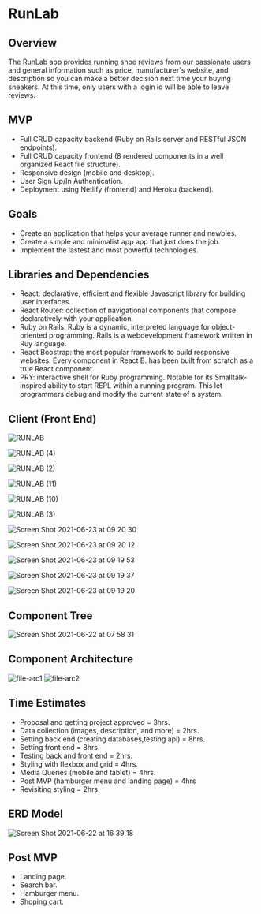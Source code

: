 # RunLab

## Overview
The RunLab app provides running shoe reviews from our passionate users and general information such as price, manufacturer's website, and description so you can make a better decision next time your buying sneakers. At this time, only users with a login id will be able to leave reviews.

## MVP
- Full CRUD capacity backend (Ruby on Rails server and RESTful JSON endpoints).
- Full CRUD capacity frontend (8 rendered components in a well organized React file structure).
- Responsive design (mobile and desktop).
- User Sign Up/In Authentication.
- Deployment using Netlify (frontend) and Heroku (backend).

## Goals 
- Create an application that helps your average runner and newbies.
- Create a simple and minimalist app app that just does the job.
- Implement the lastest and most powerful technologies. 

## Libraries and Dependencies
- React: declarative, efficient and flexible Javascript library for building user interfaces.
- React Router: collection of navigational components that compose declaratively with your application.
- Ruby on Rails: Ruby is a dynamic, interpreted language for object-oriented programming. Rails is a webdevelopment framework written in Ruy language.
- React Boostrap: the most popular framework to build responsive websites. Every component in React B. has been built from scratch as a true React component.
- PRY: interactive shell for Ruby programming. Notable for its Smalltalk-inspired ability to start REPL within a running program. This let programmers debug and modify the current state of a system.

## Client (Front End)

![RUNLAB](https://user-images.githubusercontent.com/82680108/123105004-6c30e200-d405-11eb-9714-f67feb4d31d6.png)

![RUNLAB (4)](https://user-images.githubusercontent.com/82680108/123105012-6e933c00-d405-11eb-89c7-632321e8aadb.png)

![RUNLAB (2)](https://user-images.githubusercontent.com/82680108/123104996-6c30e200-d405-11eb-9ad0-3c849b230d24.png)

![RUNLAB (11)](https://user-images.githubusercontent.com/82680108/123112363-a3a28d00-d40b-11eb-9276-59013ff0242b.png)

![RUNLAB (10)](https://user-images.githubusercontent.com/82680108/123110372-085ce800-d40a-11eb-9887-fe46eb33da4f.png)

![RUNLAB (3)](https://user-images.githubusercontent.com/82680108/123104992-6b984b80-d405-11eb-9015-14fb5d841188.png)


![Screen Shot 2021-06-23 at 09 20 30](https://user-images.githubusercontent.com/82680108/123103745-51aa3900-d404-11eb-8545-13e7e4ac74f7.png)

![Screen Shot 2021-06-23 at 09 20 12](https://user-images.githubusercontent.com/82680108/123103749-51aa3900-d404-11eb-9627-18b67586df64.png)

![Screen Shot 2021-06-23 at 09 19 53](https://user-images.githubusercontent.com/82680108/123103751-5242cf80-d404-11eb-8038-d5370a670992.png)

![Screen Shot 2021-06-23 at 09 19 37](https://user-images.githubusercontent.com/82680108/123103753-5242cf80-d404-11eb-94c4-1297138bb4f6.png)

![Screen Shot 2021-06-23 at 09 19 20](https://user-images.githubusercontent.com/82680108/123103754-5242cf80-d404-11eb-9025-28138df47ee2.png)

## Component Tree

![Screen Shot 2021-06-22 at 07 58 31](https://user-images.githubusercontent.com/82680108/122920776-c0699280-d32f-11eb-9197-9c5ac2177357.png)

## Component Architecture

![file-arc1](https://user-images.githubusercontent.com/82680108/122945869-e2224400-d346-11eb-9ff1-88dc1c519861.png)
![file-arc2](https://user-images.githubusercontent.com/82680108/122945881-e4849e00-d346-11eb-897d-41e6da1f5719.png)


## Time Estimates
- Proposal and getting project approved = 3hrs.
- Data collection (images, description, and more) = 2hrs.
- Setting back end (creating databases,testing api)  = 8hrs.
- Setting front end = 8hrs.
- Testing back and front end = 2hrs.
- Styling with flexbox and grid = 4hrs.
- Media Queries (mobile and tablet) = 4hrs.
- Post MVP (hamburger menu and landing page) = 4hrs
- Revisiting styling = 2hrs.

## ERD Model
![Screen Shot 2021-06-22 at 16 39 18](https://user-images.githubusercontent.com/82680108/123000133-2c261c80-d37d-11eb-846f-ed0b7bcbccdb.png)

## Post MVP
- Landing page.
- Search bar.
- Hamburger menu.
- Shoping cart.

